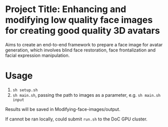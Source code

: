 # Project Title: Enhancing and modifying low quality face images for creating good quality 3D avatars

Aims to create an end-to-end framework to prepare a face image for avatar generation, which involves blind face restoration, face frontalization and facial expression manipulation.

# Usage
1. `sh setup.sh`
2. `sh main.sh`, passing the path to images as a parameter, e.g. `sh main.sh input`

Results will be saved in Modifying-face-images/output.

If cannot be ran locally, could submit `run.sh` to the DoC GPU cluster.

